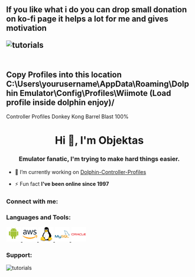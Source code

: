 ##  If you like what i do you can drop small donation on ko-fi page it helps a lot for me and gives motivation <p><a href="https://ko-fi.com/tutorials"> <img align="left" src="https://cdn.ko-fi.com/cdn/kofi3.png?v=3" height="50" width="210" alt="tutorials" /></a></p><br><br>

## Copy Profiles into this location C:\Users\yourusername\AppData\Roaming\Dolphin Emulator\Config\Profiles\Wiimote   (Load profile inside dolphin enjoy)/

<bold>Controller Profiles Donkey Kong Barrel Blast 100%</bold>  


<h1 align="center">Hi 👋, I'm Objektas</h1>
<h3 align="center">Emulator fanatic, I'm trying to make hard things easier.</h3>

- 🔭 I’m currently working on [Dolphin-Controller-Profiles](https://github.com/objektas/controller-configs-for-dolphin)

- ⚡ Fun fact **I've been online since 1997**

<h3 align="left">Connect with me:</h3>
<p align="left">
</p>

<h3 align="left">Languages and Tools:</h3>
<p align="left"> <a href="https://developer.android.com" target="_blank" rel="noreferrer"> <img src="https://raw.githubusercontent.com/devicons/devicon/master/icons/android/android-original-wordmark.svg" alt="android" width="40" height="40"/> </a> <a href="https://aws.amazon.com" target="_blank" rel="noreferrer"> <img src="https://raw.githubusercontent.com/devicons/devicon/master/icons/amazonwebservices/amazonwebservices-original-wordmark.svg" alt="aws" width="40" height="40"/> </a> <a href="https://www.linux.org/" target="_blank" rel="noreferrer"> <img src="https://raw.githubusercontent.com/devicons/devicon/master/icons/linux/linux-original.svg" alt="linux" width="40" height="40"/> </a> <a href="https://www.mysql.com/" target="_blank" rel="noreferrer"> <img src="https://raw.githubusercontent.com/devicons/devicon/master/icons/mysql/mysql-original-wordmark.svg" alt="mysql" width="40" height="40"/> </a> <a href="https://www.oracle.com/" target="_blank" rel="noreferrer"> <img src="https://raw.githubusercontent.com/devicons/devicon/master/icons/oracle/oracle-original.svg" alt="oracle" width="40" height="40"/> </a> </p>

<h3 align="left">Support:</h3>
<p><a href="https://ko-fi.com/tutorials"> <img align="left" src="https://cdn.ko-fi.com/cdn/kofi3.png?v=3" height="50" width="210" alt="tutorials" /></a></p><br><br>
